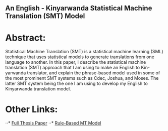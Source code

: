 ## An English - Kinyarwanda Statistical Machine Translation (SMT) Model

# Abstract:
Statistical Machine Translation (SMT) is a statistical machine learning (SML) technique that uses statistical models to generate translations from one language to another. In this paper, I describe the statistical machine translation (SMT) approach that I am using to make an English to Kin- yarwanda translator, and explain the phrase-based model used in some of the most prominent SMT systems such as Cdec, Joshua, and Moses. The latter SMT system being the one I am using to develop my English to Kinyarwanda translation model.

# Other Links:
⋅⋅* [Full Thesis Paper](https://github.com/pniyongabo/SeniorThesisPaper/blob/master/Senior_Thesis___Final___April_13_2017.pdf)
⋅⋅* [Rule-Based MT Model](https://github.com/pniyongabo/kinyarwandaRBMT)
